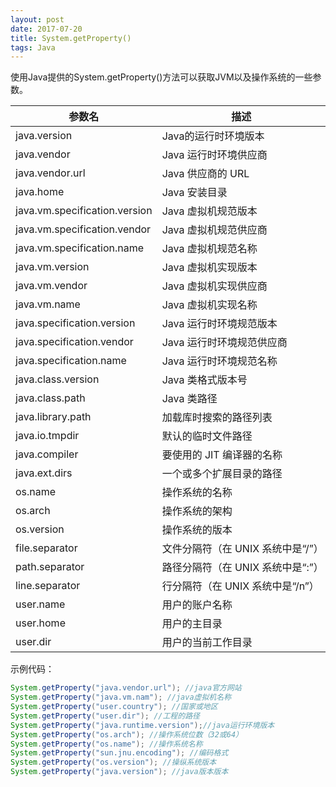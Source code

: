 ```yaml
---
layout: post
date: 2017-07-20
title: System.getProperty()
tags: Java
---
```


使用Java提供的System.getProperty()方法可以获取JVM以及操作系统的一些参数。

|参数名|描述|
|---|---|
|java.version|Java的运行时环境版本|
|java.vendor|Java 运行时环境供应商|
|java.vendor.url|Java 供应商的 URL|
|java.home|Java 安装目录|
|java.vm.specification.version|Java 虚拟机规范版本|
|java.vm.specification.vendor|Java 虚拟机规范供应商|
|java.vm.specification.name|Java 虚拟机规范名称|
|java.vm.version|Java 虚拟机实现版本|
|java.vm.vendor|Java 虚拟机实现供应商|
|java.vm.name|Java 虚拟机实现名称|
|java.specification.version|Java 运行时环境规范版本|
|java.specification.vendor|Java 运行时环境规范供应商|
|java.specification.name|Java 运行时环境规范名称|
|java.class.version|Java 类格式版本号|
|java.class.path|Java 类路径|
|java.library.path|加载库时搜索的路径列表|
|java.io.tmpdir|默认的临时文件路径|
|java.compiler|要使用的 JIT 编译器的名称|
|java.ext.dirs|一个或多个扩展目录的路径|
|os.name|操作系统的名称|
|os.arch|操作系统的架构|
|os.version|操作系统的版本|
|file.separator|文件分隔符（在 UNIX 系统中是“/”）|
|path.separator|路径分隔符（在 UNIX 系统中是“:”）|
|line.separator|行分隔符（在 UNIX 系统中是“/n”）|
|user.name|用户的账户名称|
|user.home|用户的主目录|
|user.dir|用户的当前工作目录|

示例代码：

```java
System.getProperty("java.vendor.url"); //java官方网站  
System.getProperty("java.vm.nam"); //java虚拟机名称  
System.getProperty("user.country"); //国家或地区  
System.getProperty("user.dir"); //工程的路径  
System.getProperty("java.runtime.version");//java运行环境版本  
System.getProperty("os.arch"); //操作系统位数（32或64）  
System.getProperty("os.name"); //操作系统名称  
System.getProperty("sun.jnu.encoding"); //编码格式  
System.getProperty("os.version"); //操纵系统版本  
System.getProperty("java.version"); //java版本版本
```
